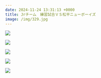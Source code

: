 ```yaml
---
date: 2024-11-24 13:31:13 +0000
title: Jrチーム　練習試合ＶＳ松平ニューボーイズ
image: /img/329.jpg
---
```

![](/img/330.jpg)

![](/img/331.jpg)

![](/img/332.jpg)

![](/img/333.jpg)

![](/img/334.jpg)
